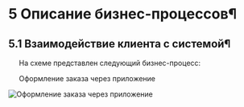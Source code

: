 # 5 Описание бизнес-процессов¶
## 5.1 Взаимодействие клиента с системой¶

<p style="text-indent: 1.5em;">На схеме представлен следующий бизнес-процесс:

<p style="text-indent: 1.5em;">Оформление заказа через приложение

![Оформление заказа через приложение](./diagrams/making_orders.svg)
